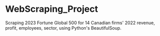 # WebScraping_Project
Scraping 2023 Fortune Global 500 for 14 Canadian firms' 2022 revenue, profit, employees, sector, using Python's BeautifulSoup.
